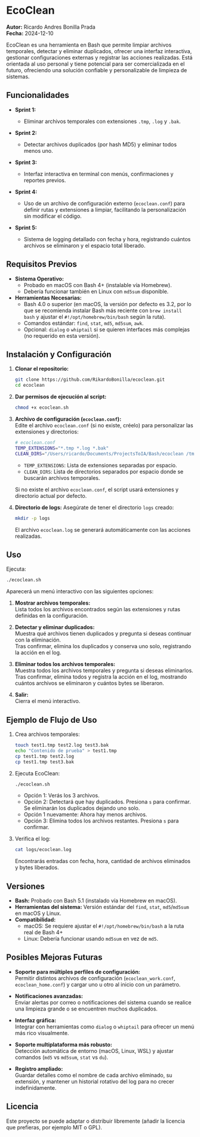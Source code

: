# EcoClean

**Autor:** Ricardo Andres Bonilla Prada  
**Fecha:** 2024-12-10

EcoClean es una herramienta en Bash que permite limpiar archivos temporales, detectar y eliminar duplicados, ofrecer una interfaz interactiva, gestionar configuraciones externas y registrar las acciones realizadas. Está orientada al uso personal y tiene potencial para ser comercializada en el futuro, ofreciendo una solución confiable y personalizable de limpieza de sistemas.

## Funcionalidades

- **Sprint 1:**  
  - Eliminar archivos temporales con extensiones `.tmp`, `.log` y `.bak`.
  
- **Sprint 2:**  
  - Detectar archivos duplicados (por hash MD5) y eliminar todos menos uno.
  
- **Sprint 3:**  
  - Interfaz interactiva en terminal con menús, confirmaciones y reportes previos.
  
- **Sprint 4:**  
  - Uso de un archivo de configuración externo (`ecoclean.conf`) para definir rutas y extensiones a limpiar, facilitando la personalización sin modificar el código.
  
- **Sprint 5:**  
  - Sistema de logging detallado con fecha y hora, registrando cuántos archivos se eliminaron y el espacio total liberado.

## Requisitos Previos

- **Sistema Operativo:**  
  - Probado en macOS con Bash 4+ (instalable vía Homebrew).  
  - Debería funcionar también en Linux con `md5sum` disponible.
- **Herramientas Necesarias:**  
  - Bash 4.0 o superior (en macOS, la versión por defecto es 3.2, por lo que se recomienda instalar Bash más reciente con `brew install bash` y ajustar el `#!/opt/homebrew/bin/bash` según la ruta).  
  - Comandos estándar: `find`, `stat`, `md5`, `md5sum`, `awk`.
  - Opcional: `dialog` o `whiptail` si se quieren interfaces más complejas (no requerido en esta versión).

## Instalación y Configuración

1. **Clonar el repositorio:**
   ```bash
   git clone https://github.com/RikardoBonilla/ecoclean.git
   cd ecoclean
   ```

2. **Dar permisos de ejecución al script:**
   ```bash
   chmod +x ecoclean.sh
   ```

3. **Archivo de configuración (`ecoclean.conf`):**  
   Edite el archivo `ecoclean.conf` (si no existe, créelo) para personalizar las extensiones y directorios:
   ```bash
   # ecoclean.conf
   TEMP_EXTENSIONS="*.tmp *.log *.bak"
   CLEAN_DIRS="/Users/ricardo/Documents/ProjectsToIA/Bash/ecoclean /tmp"
   ```
   
   - `TEMP_EXTENSIONS`: Lista de extensiones separadas por espacio.
   - `CLEAN_DIRS`: Lista de directorios separados por espacio donde se buscarán archivos temporales.

   Si no existe el archivo `ecoclean.conf`, el script usará extensiones y directorio actual por defecto.

4. **Directorio de logs:**
   Asegúrate de tener el directorio `logs` creado:
   ```bash
   mkdir -p logs
   ```
   
   El archivo `ecoclean.log` se generará automáticamente con las acciones realizadas.

## Uso

Ejecuta:
```bash
./ecoclean.sh
```

Aparecerá un menú interactivo con las siguientes opciones:

1. **Mostrar archivos temporales:**  
   Lista todos los archivos encontrados según las extensiones y rutas definidas en la configuración.

2. **Detectar y eliminar duplicados:**  
   Muestra qué archivos tienen duplicados y pregunta si deseas continuar con la eliminación.  
   Tras confirmar, elimina los duplicados y conserva uno solo, registrando la acción en el log.

3. **Eliminar todos los archivos temporales:**  
   Muestra todos los archivos temporales y pregunta si deseas eliminarlos.  
   Tras confirmar, elimina todos y registra la acción en el log, mostrando cuántos archivos se eliminaron y cuántos bytes se liberaron.

4. **Salir:**  
   Cierra el menú interactivo.

## Ejemplo de Flujo de Uso

1. Crea archivos temporales:
   ```bash
   touch test1.tmp test2.log test3.bak
   echo "Contenido de prueba" > test1.tmp
   cp test1.tmp test2.log
   cp test1.tmp test3.bak
   ```

2. Ejecuta EcoClean:
   ```bash
   ./ecoclean.sh
   ```
   
   - Opción 1: Verás los 3 archivos.
   - Opción 2: Detectará que hay duplicados. Presiona `s` para confirmar. Se eliminarán los duplicados dejando uno solo.
   - Opción 1 nuevamente: Ahora hay menos archivos.
   - Opción 3: Elimina todos los archivos restantes. Presiona `s` para confirmar.

3. Verifica el log:
   ```bash
   cat logs/ecoclean.log
   ```
   
   Encontrarás entradas con fecha, hora, cantidad de archivos eliminados y bytes liberados.

## Versiones

- **Bash:** Probado con Bash 5.1 (instalado vía Homebrew en macOS).
- **Herramientas del sistema:** Versión estándar del `find`, `stat`, `md5`/`md5sum` en macOS y Linux.
- **Compatibilidad:**  
  - macOS: Se requiere ajustar el `#!/opt/homebrew/bin/bash` a la ruta real de Bash 4+  
  - Linux: Debería funcionar usando `md5sum` en vez de `md5`.

## Posibles Mejoras Futuras

- **Soporte para múltiples perfiles de configuración:**  
  Permitir distintos archivos de configuración (`ecoclean_work.conf`, `ecoclean_home.conf`) y cargar uno u otro al inicio con un parámetro.
  
- **Notificaciones avanzadas:**  
  Enviar alertas por correo o notificaciones del sistema cuando se realice una limpieza grande o se encuentren muchos duplicados.
  
- **Interfaz gráfica:**  
  Integrar con herramientas como `dialog` o `whiptail` para ofrecer un menú más rico visualmente.
  
- **Soporte multiplataforma más robusto:**  
  Detección automática de entorno (macOS, Linux, WSL) y ajustar comandos (`md5` vs `md5sum`, `stat` vs `du`).
  
- **Registro ampliado:**  
  Guardar detalles como el nombre de cada archivo eliminado, su extensión, y mantener un historial rotativo del log para no crecer indefinidamente.

## Licencia

Este proyecto se puede adaptar o distribuir libremente (añadir la licencia que prefieras, por ejemplo MIT o GPL).
